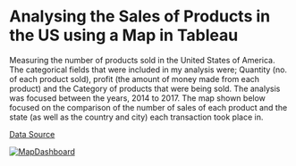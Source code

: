 # Analysing the Sales of Products in the US using a Map in Tableau

Measuring the number of products sold in the United States of America.
The categorical fields that were included in my analysis were; Quantity (no. of each product sold), profit (the amount of money made from each product) and the Category of products that were being sold.
The analysis was focused between the years, 2014 to 2017.
The map shown below focused on the comparison of the number of sales of each product and the state (as well as the country and city) each transaction took place in.

[Data Source](https://public.tableau.com/app/learn/sample-data)

 <div class='tableauPlaceholder' id='viz1696600297356' style='position: relative'><noscript><a href='#'><img alt='MapDashboard ' src='https:&#47;&#47;public.tableau.com&#47;static&#47;images&#47;Me&#47;MeasuringSalesofProductsintheUS&#47;MapDashboard&#47;1_rss.png' style='border: none' /></a></noscript><object class='tableauViz'  style='display:none;'><param name='host_url' value='https%3A%2F%2Fpublic.tableau.com%2F' /> <param name='embed_code_version' value='3' /> <param name='site_root' value='' /><param name='name' value='MeasuringSalesofProductsintheUS&#47;MapDashboard' /><param name='tabs' value='no' /><param name='toolbar' value='yes' /><param name='static_image' value='https:&#47;&#47;public.tableau.com&#47;static&#47;images&#47;Me&#47;MeasuringSalesofProductsintheUS&#47;MapDashboard&#47;1.png' /> <param name='animate_transition' value='yes' /><param name='display_static_image' value='yes' /><param name='display_spinner' value='yes' /><param name='display_overlay' value='yes' /><param name='display_count' value='yes' /><param name='language' value='en-GB' /></object></div>               
